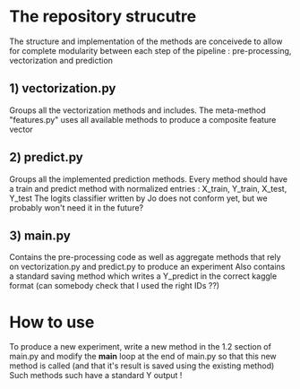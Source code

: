 # The repository strucutre

The structure and implementation of the methods are conceivede to allow for complete modularity between each step of the pipeline : pre-processing, vectorization and prediction

## 1) vectorization.py

Groups all the vectorization methods and includes.
The meta-method "features.py" uses all available methods to produce a composite feature vector

## 2) predict.py 

Groups all the implemented prediction methods.
Every method should have a train and predict method with normalized entries : X_train, Y_train, X_test, Y_test
The logits classifier written by Jo does not conform yet, but we probably won't need it in the future?

## 3) main.py

Contains the pre-processing code as well as aggregate methods that rely on vectorization.py and predict.py to produce an experiment
Also contains a standard saving method which writes a Y_predict in the correct kaggle format (can somebody check that I used the right IDs ??)

# How to use

To produce a new experiment, write a new method in the 1.2 section of main.py and modify the __main__ loop at the end of main.py so that this new method is called (and that it's result is saved using the existing method)
Such methods such have a standard Y output ! 